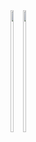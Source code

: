 <!-- ### Hi there 👋 -->

<!--
**puchimilk/puchimilk** is a ✨ _special_ ✨ repository because its `README.md` (this file) appears on your GitHub profile.

Here are some ideas to get you started:

- 🔭 I’m currently working on ...
- 🌱 I’m currently learning ...
- 👯 I’m looking to collaborate on ...
- 🤔 I’m looking for help with ...
- 💬 Ask me about ...
- 📫 How to reach me: ...
- 😄 Pronouns: ...
- ⚡ Fun fact: ...
-->

<!-- GitHub Readme Stats -->
<div style="display: flex; flex-direction: row">
  <a href="https://github.com/anuraghazra/github-readme-stats">
    <img src="https://github-readme-stats.vercel.app/api?username=puchimilk&count_private=true&show_icons=true" style="height: 195px; width: 50%" />
  </a>
  <a href="https://github.com/anuraghazra/convoychat">
    <img src="https://github-readme-stats.vercel.app/api/top-langs/?username=puchimilk&layout=compact" style="height: 195px; width: 50%;" />
  </a>
</div>

